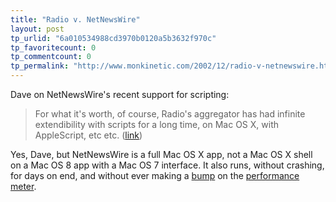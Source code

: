 ```yaml
---
title: "Radio v. NetNewsWire"
layout: post
tp_urlid: "6a010534988cd3970b0120a5b3632f970c"
tp_favoritecount: 0
tp_commentcount: 0
tp_permalink: "http://www.monkinetic.com/2002/12/radio-v-netnewswire.html"
---
```

Dave on NetNewsWire&#39;s recent support for scripting:
<blockquote>For what it&#39;s worth, of course, Radio&#39;s aggregator has had infinite extendibility with scripts for a long time, on Mac OS X, with AppleScript, etc etc. (<a href="http://scriptingnews.userland.com/backissues/2002/12/04#When:4:11:49AM">link</a>)</blockquote>
Yes, Dave, but NetNewsWire is a full Mac OS X app, not a Mac OS X shell on a Mac OS 8 app with a Mac OS 7 interface. It also runs, without crashing, for days on end, and without ever making a <a href="http://www.romanvenable.net/index/2002/09/21#post149">bump</a> on the <a href="http://radio.userland.com/discuss/msgReader$7838?mode=topic">performance meter</a>.
